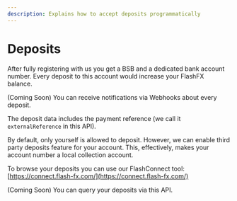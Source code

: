 ```yaml
---
description: Explains how to accept deposits programmatically
---
```


# Deposits

After fully registering with us you get a BSB and a dedicated bank account number. Every deposit to this account would increase your FlashFX balance.

\(Coming Soon\) You can receive notifications via Webhooks about every deposit.

The deposit data includes the payment reference \(we call it `externalReference` in this API\).

By default, only yourself is allowed to deposit. However, we can enable third party deposits feature for your account. This, effectively, makes your account number a local collection account.

To browse your deposits you can use our FlashConnect tool: [https://connect.flash-fx.com/](https://connect.flash-fx.com/)

\(Coming Soon\) You can query your deposits via this API.

